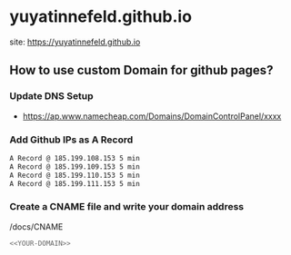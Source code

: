 # yuyatinnefeld.github.io
site: https://yuyatinnefeld.github.io


## How to use custom Domain for github pages?


### Update DNS Setup
- https://ap.www.namecheap.com/Domains/DomainControlPanel/xxxx

### Add Github IPs as A Record

```bash
A Record @ 185.199.108.153 5 min
A Record @ 185.199.109.153 5 min
A Record @ 185.199.110.153 5 min
A Record @ 185.199.111.153 5 min
```

### Create a CNAME file and write your domain address

/docs/CNAME

```bash
<<YOUR-DOMAIN>>
```